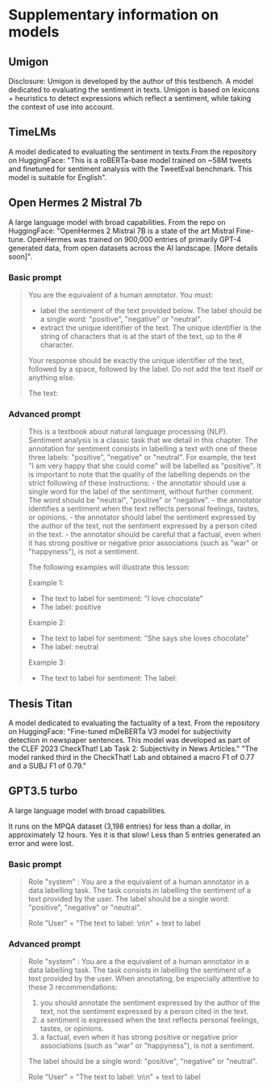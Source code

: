 # Supplementary information on models

## Umigon
Disclosure: Umigon is developed by the author of this testbench.
A model dedicated to evaluating the sentiment in texts. Umigon is based on lexicons + heuristics to detect expressions which reflect a sentiment, while taking the context of use into account.

## TimeLMs
A model dedicated to evaluating the sentiment in texts.From the repository on HuggingFace: "This is a roBERTa-base model trained on ~58M tweets and finetuned for sentiment analysis with the TweetEval benchmark. This model is suitable for English".


## Open Hermes 2 Mistral 7b
A large language model with broad capabilities. From the repo on HuggingFace: "OpenHermes 2 Mistral 7B is a state of the art Mistral Fine-tune. OpenHermes was trained on 900,000 entries of primarily GPT-4 generated data, from open datasets across the AI landscape. [More details soon]".

### Basic prompt
>You are the equivalent of a human annotator. You must:
>- label the sentiment of the text provided below. The label should be a single word: "positive", "negative" or "neutral".
>- extract the unique identifier of the text. The unique identifier is the string of characters that is at the start of the text, up to the # character.
>
>Your response should be exactly the unique identifier of the text, followed by a space, followed by the label. Do not add the text itself or anything else.
>
>The text: 

### Advanced prompt
>This is a textbook about natural language processing (NLP). Sentiment analysis is a classic task that we detail in this chapter. The annotation for sentiment consists in labelling a text with one of these three labels: \"positive\", \"negative\" or \"neutral\".
>For example, the text "I am very happy that she could come" will be labelled as "positive".
>It is important to note that the quality of the labelling depends on the strict following of these instructions:
>			   - the annotator should use a single word for the label of the sentiment, without further comment. The word should be "neutral", "positive" or "negative".
>			   - the annotator identifies a sentiment when the text reflects personal feelings, tastes, or opinions.
>			   - the annotator should label the sentiment expressed by the author of the text, not the sentiment expressed by a person cited in the text.
>			   - the annotator should be careful that a factual, even when it has strong positive or negative prior associations (such as "war" or "happyness"), is not a sentiment.
>
>The following examples will illustrate this lesson:
>			   
>Example 1:
>- The text to label for sentiment: "I love chocolate"
>- The label: positive
>			   
>Example 2:
>- The text to label for sentiment: "She says she loves chocolate"
>- The label: neutral
>											  
>Example 3:
>- The text to label for sentiment: <insert the text to be analyzed here>
> The label: 

## Thesis Titan
A model dedicated to evaluating the factuality of a text. From the repository on HuggingFace: "Fine-tuned mDeBERTa V3 model for subjectivity detection in newspaper sentences. This model was developed as part of the CLEF 2023 CheckThat! Lab Task 2: Subjectivity in News Articles." "The model ranked third in the CheckThat! Lab and obtained a macro F1 of 0.77 and a SUBJ F1 of 0.79."

## GPT3.5 turbo
A large language model with broad capabilities. 

It runs on the MPQA dataset (3,198 entries) for less than a dollar, in approximately 12 hours. Yes it is that slow! Less than 5 entries generated an error and were lost.

### Basic prompt
>Role "system" : You are a the equivalent of a human annotator in a data labelling task. The task consists in labelling the sentiment of a text provided by the user. The label should be a single word: "positive", "negative" or "neutral".
>
>Role "User" = "The text to label: \n\n" + text to label

### Advanced prompt
>Role "system" : You are a the equivalent of a human annotator in a data labelling task. The task consists in labelling the sentiment of a text provided by the user. When annotating, be especially attentive to these 3 recommendations:
>1. you should annotate the sentiment expressed by the author of the text, not the sentiment expressed by a person cited in the text.
>2. a sentiment is expressed when the text reflects personal feelings, tastes, or opinions.
>3. a factual, even when it has strong positive or negative prior associations (such as "war" or "happyness"), is not a sentiment.
>
>The label should be a single word: "positive", "negative" or "neutral".
>
>Role "User" = "The text to label: \n\n" + text to label
